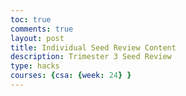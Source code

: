 ```yaml
---
toc: true
comments: true
layout: post
title: Individual Seed Review Content
description: Trimester 3 Seed Review
type: hacks
courses: {csa: {week: 24} }
---
```


